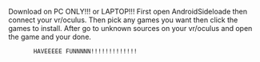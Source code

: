 Download on PC ONLY!!! or LAPTOP!!!
First open AndroidSideloade then connect your vr/oculus.
Then pick any games you want then click the games to install.
After go to unknown sources on your vr/oculus and open the game and your done.

           HAVEEEEE FUNNNNN!!!!!!!!!!!!!
          

